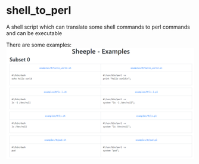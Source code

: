 # shell_to_perl
A shell script which can translate some shell commands to perl commands and can be executable

There are some examples:
![](https://github.com/EOS1O/shell_to_perl/blob/master/img/微信图片_20200812123615.png)
